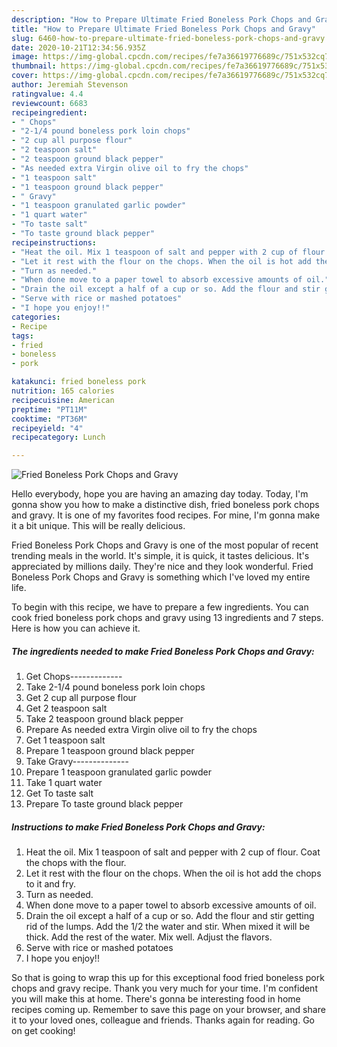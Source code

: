 ```yaml
---
description: "How to Prepare Ultimate Fried Boneless Pork Chops and Gravy"
title: "How to Prepare Ultimate Fried Boneless Pork Chops and Gravy"
slug: 6460-how-to-prepare-ultimate-fried-boneless-pork-chops-and-gravy
date: 2020-10-21T12:34:56.935Z
image: https://img-global.cpcdn.com/recipes/fe7a36619776689c/751x532cq70/fried-boneless-pork-chops-and-gravy-recipe-main-photo.jpg
thumbnail: https://img-global.cpcdn.com/recipes/fe7a36619776689c/751x532cq70/fried-boneless-pork-chops-and-gravy-recipe-main-photo.jpg
cover: https://img-global.cpcdn.com/recipes/fe7a36619776689c/751x532cq70/fried-boneless-pork-chops-and-gravy-recipe-main-photo.jpg
author: Jeremiah Stevenson
ratingvalue: 4.4
reviewcount: 6683
recipeingredient:
- " Chops"
- "2-1/4 pound boneless pork loin chops"
- "2 cup all purpose flour"
- "2 teaspoon salt"
- "2 teaspoon ground black pepper"
- "As needed extra Virgin olive oil to fry the chops"
- "1 teaspoon salt"
- "1 teaspoon ground black pepper"
- " Gravy"
- "1 teaspoon granulated garlic powder"
- "1 quart water"
- "To taste salt"
- "To taste ground black pepper"
recipeinstructions:
- "Heat the oil. Mix 1 teaspoon of salt and pepper with 2 cup of flour. Coat the chops with the flour."
- "Let it rest with the flour on the chops. When the oil is hot add the chops to it and fry."
- "Turn as needed."
- "When done move to a paper towel to absorb excessive amounts of oil."
- "Drain the oil except a half of a cup or so. Add the flour and stir getting rid of the lumps. Add the 1/2 the water and stir. When mixed it will be thick. Add the rest of the water. Mix well. Adjust the flavors."
- "Serve with rice or mashed potatoes"
- "I hope you enjoy!!"
categories:
- Recipe
tags:
- fried
- boneless
- pork

katakunci: fried boneless pork 
nutrition: 165 calories
recipecuisine: American
preptime: "PT11M"
cooktime: "PT36M"
recipeyield: "4"
recipecategory: Lunch

---
```



![Fried Boneless Pork Chops and Gravy](https://img-global.cpcdn.com/recipes/fe7a36619776689c/751x532cq70/fried-boneless-pork-chops-and-gravy-recipe-main-photo.jpg)

Hello everybody, hope you are having an amazing day today. Today, I'm gonna show you how to make a distinctive dish, fried boneless pork chops and gravy. It is one of my favorites food recipes. For mine, I'm gonna make it a bit unique. This will be really delicious.



Fried Boneless Pork Chops and Gravy is one of the most popular of recent trending meals in the world. It's simple, it is quick, it tastes delicious. It's appreciated by millions daily. They're nice and they look wonderful. Fried Boneless Pork Chops and Gravy is something which I've loved my entire life.


To begin with this recipe, we have to prepare a few ingredients. You can cook fried boneless pork chops and gravy using 13 ingredients and 7 steps. Here is how you can achieve it.

<!--inarticleads1-->

##### The ingredients needed to make Fried Boneless Pork Chops and Gravy:

1. Get  Chops-------------
1. Take 2-1/4 pound boneless pork loin chops
1. Get 2 cup all purpose flour
1. Get 2 teaspoon salt
1. Take 2 teaspoon ground black pepper
1. Prepare As needed extra Virgin olive oil to fry the chops
1. Get 1 teaspoon salt
1. Prepare 1 teaspoon ground black pepper
1. Take  Gravy--------------
1. Prepare 1 teaspoon granulated garlic powder
1. Take 1 quart water
1. Get To taste salt
1. Prepare To taste ground black pepper




<!--inarticleads2-->

##### Instructions to make Fried Boneless Pork Chops and Gravy:

1. Heat the oil. Mix 1 teaspoon of salt and pepper with 2 cup of flour. Coat the chops with the flour.
1. Let it rest with the flour on the chops. When the oil is hot add the chops to it and fry.
1. Turn as needed.
1. When done move to a paper towel to absorb excessive amounts of oil.
1. Drain the oil except a half of a cup or so. Add the flour and stir getting rid of the lumps. Add the 1/2 the water and stir. When mixed it will be thick. Add the rest of the water. Mix well. Adjust the flavors.
1. Serve with rice or mashed potatoes
1. I hope you enjoy!!




So that is going to wrap this up for this exceptional food fried boneless pork chops and gravy recipe. Thank you very much for your time. I'm confident you will make this at home. There's gonna be interesting food in home recipes coming up. Remember to save this page on your browser, and share it to your loved ones, colleague and friends. Thanks again for reading. Go on get cooking!
